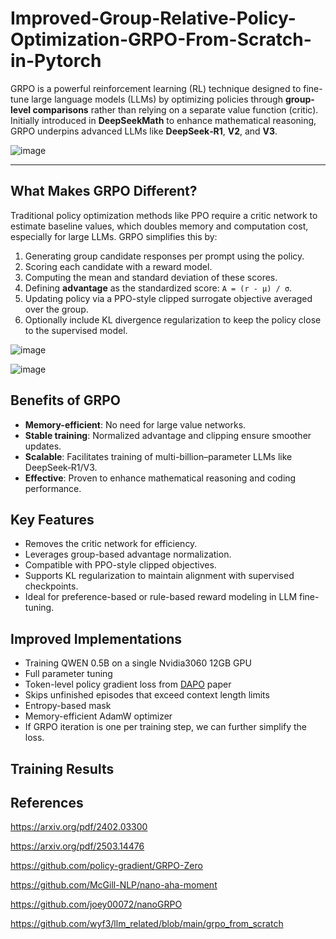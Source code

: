 # Improved-Group-Relative-Policy-Optimization-GRPO-From-Scratch-in-Pytorch

GRPO is a powerful reinforcement learning (RL) technique designed to fine-tune large language models (LLMs) by optimizing policies through **group-level comparisons** rather than relying on a separate value function (critic). Initially introduced in **DeepSeekMath** to enhance mathematical reasoning, GRPO underpins advanced LLMs like **DeepSeek‑R1**, **V2**, and **V3**.

![image](https://github.com/user-attachments/assets/7a28d992-21d3-4e27-9a12-a74da5e1f05e)

---

## What Makes GRPO Different?

Traditional policy optimization methods like PPO require a critic network to estimate baseline values, which doubles memory and computation cost, especially for large LLMs. GRPO simplifies this by:

1. Generating group candidate responses per prompt using the policy.
2. Scoring each candidate with a reward model.
3. Computing the mean and standard deviation of these scores.
4. Defining **advantage** as the standardized score:  `A = (r - μ) / σ`.
5. Updating policy via a PPO-style clipped surrogate objective averaged over the group.
6. Optionally include KL divergence regularization to keep the policy close to the supervised model.

![image](https://github.com/user-attachments/assets/04098103-1e23-49f0-a6a1-e944df41765f)

![image](https://github.com/user-attachments/assets/49f19526-30ad-476a-87e4-4aea662769cb)

## Benefits of GRPO

- **Memory-efficient**: No need for large value networks.
- **Stable training**: Normalized advantage and clipping ensure smoother updates.
- **Scalable**: Facilitates training of multi-billion–parameter LLMs like DeepSeek‑R1/V3.
- **Effective**: Proven to enhance mathematical reasoning and coding performance.


## Key Features

- Removes the critic network for efficiency.
- Leverages group-based advantage normalization.
- Compatible with PPO-style clipped objectives.
- Supports KL regularization to maintain alignment with supervised checkpoints.
- Ideal for preference-based or rule-based reward modeling in LLM fine-tuning.
  
## Improved Implementations
- Training QWEN 0.5B on a single Nvidia3060 12GB GPU
- Full parameter tuning
- Token-level policy gradient loss from [DAPO](https://arxiv.org/pdf/2503.14476) paper
- Skips unfinished episodes that exceed context length limits
- Entropy-based mask
- Memory-efficient AdamW optimizer
- If GRPO iteration is one per training step, we can further simplify the loss.

## Training Results


## References

https://arxiv.org/pdf/2402.03300

https://arxiv.org/pdf/2503.14476

https://github.com/policy-gradient/GRPO-Zero

https://github.com/McGill-NLP/nano-aha-moment

https://github.com/joey00072/nanoGRPO

https://github.com/wyf3/llm_related/blob/main/grpo_from_scratch

